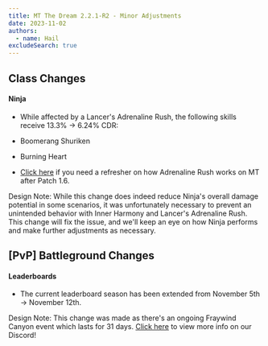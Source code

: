 ```yaml
---
title: MT The Dream 2.2.1-R2 - Minor Adjustments
date: 2023-11-02
authors:
  - name: Hail
excludeSearch: true
---
```


Class Changes
-------------

#### Ninja

-   While affected by a Lancer's Adrenaline Rush, the following skills receive 13.3% → 6.24% CDR:

-   Boomerang Shuriken

-   Burning Heart

-   [Click here](https://tenacity-tera.eu/en/patch-note/2023-02-06-p1.6/) if you need a refresher on how Adrenaline Rush works on MT after Patch 1.6.

Design Note: While this change does indeed reduce Ninja's overall damage potential in some scenarios, it was unfortunately necessary to prevent an unintended behavior with Inner Harmony and Lancer's Adrenaline Rush. This change will fix the issue, and we'll keep an eye on how Ninja performs and make further adjustments as necessary.

[PvP] Battleground Changes
--------------------------

#### Leaderboards

-   The current leaderboard season has been extended from November 5th → November 12th.

Design Note: This change was made as there's an ongoing Fraywind Canyon event which lasts for 31 days. [Click here](https://discord.com/channels/809082900527579199/1164288249620070470/1164503447203221544) to view more info on our Discord!